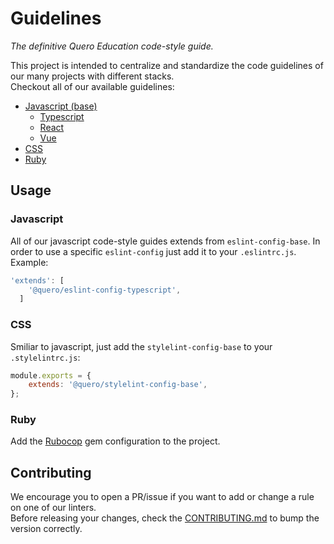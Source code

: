 # Guidelines
_The definitive Quero Education code-style guide._  


This project is intended to centralize and standardize the code guidelines of our many projects with different stacks.  
Checkout all of our available guidelines:
- [Javascript (base)](packages/eslint-config-base/)
  - [Typescript](packages/eslint-config-typescript/)  
  - [React](packages/eslint-config-react/)  
  - [Vue](packages/eslint-config-vue/)  
- [CSS](docs/css.md)
- [Ruby](docs/ruby.md)

## Usage
### Javascript
All of our javascript code-style guides extends from `eslint-config-base`. In order to use a specific `eslint-config` just add it to your `.eslintrc.js`. Example:
```js
'extends': [
    '@quero/eslint-config-typescript',
  ]
```

### CSS
Smiliar to javascript, just add the `stylelint-config-base` to your `.stylelintrc.js`:
```js
module.exports = {
    extends: '@quero/stylelint-config-base',
};
```

### Ruby
Add the [Rubocop](../packages/ruby/.rubocop.yml) gem configuration to the project.

## Contributing
We encourage you to open a PR/issue if you want to add or change a rule on one of our linters.  
Before releasing your changes, check the [CONTRIBUTING.md](CONTRIBUTING.md) to bump the version correctly.
